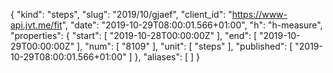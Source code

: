 {
  "kind": "steps",
  "slug": "2019/10/gjaef",
  "client_id": "https://www-api.jvt.me/fit",
  "date": "2019-10-29T08:00:01.566+01:00",
  "h": "h-measure",
  "properties": {
    "start": [
      "2019-10-28T00:00:00Z"
    ],
    "end": [
      "2019-10-29T00:00:00Z"
    ],
    "num": [
      "8109"
    ],
    "unit": [
      "steps"
    ],
    "published": [
      "2019-10-29T08:00:01.566+01:00"
    ]
  },
  "aliases": [
  ]
}
